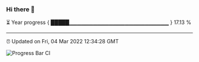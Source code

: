 ### Hi there 👋

⏳ Year progress { █████▁▁▁▁▁▁▁▁▁▁▁▁▁▁▁▁▁▁▁▁▁▁▁▁▁ } 17.13 %

---

⏰ Updated on Fri, 04 Mar 2022 12:34:28 GMT

![Progress Bar CI](https://github.com/ZhaoGui/ZhaoGui/workflows/Progress%20Bar%20CI/badge.svg)
